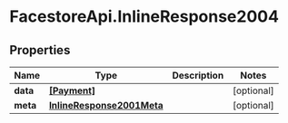 # FacestoreApi.InlineResponse2004

## Properties
Name | Type | Description | Notes
------------ | ------------- | ------------- | -------------
**data** | [**[Payment]**](Payment.md) |  | [optional] 
**meta** | [**InlineResponse2001Meta**](InlineResponse2001Meta.md) |  | [optional] 


